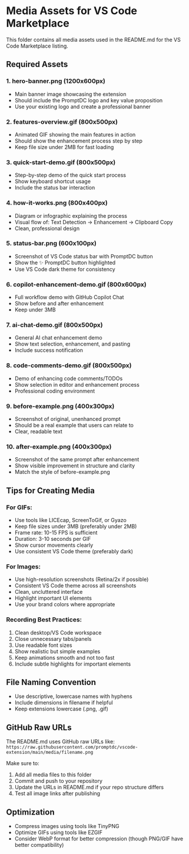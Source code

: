 # Media Assets for VS Code Marketplace

This folder contains all media assets used in the README.md for the VS Code Marketplace listing.

## Required Assets

### 1. **hero-banner.png** (1200x600px)
- Main banner image showcasing the extension
- Should include the PromptDC logo and key value proposition
- Use your existing logo and create a professional banner

### 2. **features-overview.gif** (800x500px)
- Animated GIF showing the main features in action
- Should show the enhancement process step by step
- Keep file size under 2MB for fast loading

### 3. **quick-start-demo.gif** (800x500px)  
- Step-by-step demo of the quick start process
- Show keyboard shortcut usage
- Include the status bar interaction

### 4. **how-it-works.png** (800x400px)
- Diagram or infographic explaining the process
- Visual flow of: Text Detection → Enhancement → Clipboard Copy
- Clean, professional design

### 5. **status-bar.png** (600x100px)
- Screenshot of VS Code status bar with PromptDC button
- Show the ✨ PromptDC button highlighted
- Use VS Code dark theme for consistency

### 6. **copilot-enhancement-demo.gif** (800x600px)
- Full workflow demo with GitHub Copilot Chat
- Show before and after enhancement
- Keep under 3MB

### 7. **ai-chat-demo.gif** (800x500px)
- General AI chat enhancement demo
- Show text selection, enhancement, and pasting
- Include success notification

### 8. **code-comments-demo.gif** (800x500px)
- Demo of enhancing code comments/TODOs
- Show selection in editor and enhancement process
- Professional coding environment

### 9. **before-example.png** (400x300px)
- Screenshot of original, unenhanced prompt
- Should be a real example that users can relate to
- Clear, readable text

### 10. **after-example.png** (400x300px)
- Screenshot of the same prompt after enhancement
- Show visible improvement in structure and clarity
- Match the style of before-example.png

## Tips for Creating Media

### For GIFs:
- Use tools like LICEcap, ScreenToGif, or Gyazo
- Keep file sizes under 3MB (preferably under 2MB)
- Frame rate: 10-15 FPS is sufficient
- Duration: 3-10 seconds per GIF
- Show cursor movements clearly
- Use consistent VS Code theme (preferably dark)

### For Images:
- Use high-resolution screenshots (Retina/2x if possible)
- Consistent VS Code theme across all screenshots
- Clean, uncluttered interface
- Highlight important UI elements
- Use your brand colors where appropriate

### Recording Best Practices:
1. Clean desktop/VS Code workspace
2. Close unnecessary tabs/panels  
3. Use readable font sizes
4. Show realistic but simple examples
5. Keep animations smooth and not too fast
6. Include subtle highlights for important elements

## File Naming Convention
- Use descriptive, lowercase names with hyphens
- Include dimensions in filename if helpful
- Keep extensions lowercase (.png, .gif)

## GitHub Raw URLs
The README.md uses GitHub raw URLs like:
`https://raw.githubusercontent.com/promptdc/vscode-extension/main/media/filename.png`

Make sure to:
1. Add all media files to this folder
2. Commit and push to your repository
3. Update the URLs in README.md if your repo structure differs
4. Test all image links after publishing

## Optimization
- Compress images using tools like TinyPNG
- Optimize GIFs using tools like EZGIF
- Consider WebP format for better compression (though PNG/GIF have better compatibility) 